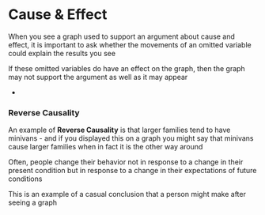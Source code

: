 # Cause & Effect

When you see a graph used to support an argument about cause and effect, it is important to ask whether the movements of an omitted variable could explain the results you see

If these omitted variables do have an effect on the graph, then the graph may not support the argument as well as it may appear

-

### Reverse Causality

An example of **Reverse Causality** is that larger families tend to have minivans - and if you displayed this on a graph you might say that minivans cause larger families when in fact it is the other way around

Often, people change their behavior not in response to a change in their present condition but in response to a change in their expectations of future conditions

This is an example of a casual conclusion that a person might make after seeing a graph
